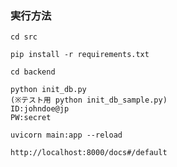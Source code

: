 ### 実行方法
```
cd src  
```

```
pip install -r requirements.txt  
```

```
cd backend  
```

```
python init_db.py  
(※テスト用 python init_db_sample.py)
ID:johndoe@jp 
PW:secret
```

```
uvicorn main:app --reload  
```

```
http://localhost:8000/docs#/default
```
